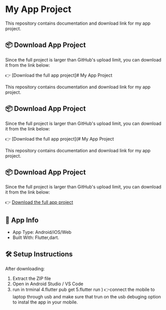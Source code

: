 # My App Project

This repository contains documentation and download link for my app project.

## 📦 Download App Project

Since the full project is larger than GitHub's upload limit, you can download it from the link below:

👉 [Download the full app project]# My App Project

This repository contains documentation and download link for my app project.

## 📦 Download App Project

Since the full project is larger than GitHub's upload limit, you can download it from the link below:

👉 [Download the full app project](# My App Project

This repository contains documentation and download link for my app project.

## 📦 Download App Project

Since the full project is larger than GitHub's upload limit, you can download it from the link below:

👉 [Download the full app project]([https://drive.google.com/your-shared-link](https://drive.google.com/drive/folders/19YQrx0wqvHLXyFF3WLvlU0t7X1FVRUD-?usp=drive_link))

## 📱 App Info

- App Type: Android/iOS/Web
- Built With: Flutter,dart.
## 🛠 Setup Instructions

After downloading:
1. Extract the ZIP file
2. Open in Android Studio / VS Code
3. run in trminal
4.flutter pub get
5.flutter run 
)
👉connect the mobile  to  laptop through usb and make sure that trun on the usb debuging option to instal the app in your mobile.


